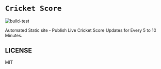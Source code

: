# `Cricket Score`  

![build-test](https://github.com/sanwebinfo/preact-cricket-score/workflows/build-test/badge.svg)  

Automated Static site - Publish Live Cricket Score Updates for Every 5 to 10 Minutes.  

## LICENSE

MIT
